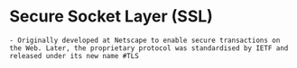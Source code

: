 # Secure Socket Layer (SSL)
	- Originally developed at Netscape to enable secure transactions on the Web. Later, the proprietary protocol was standardised by IETF and released under its new name #TLS